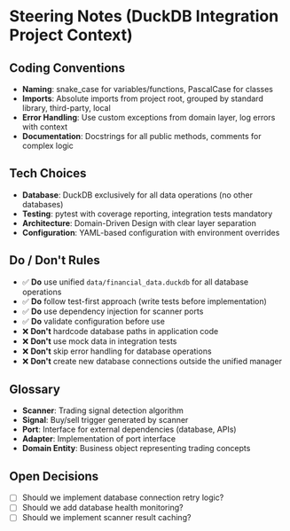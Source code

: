 # Steering Notes (DuckDB Integration Project Context)

## Coding Conventions
- **Naming**: snake_case for variables/functions, PascalCase for classes
- **Imports**: Absolute imports from project root, grouped by standard library, third-party, local
- **Error Handling**: Use custom exceptions from domain layer, log errors with context
- **Documentation**: Docstrings for all public methods, comments for complex logic

## Tech Choices
- **Database**: DuckDB exclusively for all data operations (no other databases)
- **Testing**: pytest with coverage reporting, integration tests mandatory
- **Architecture**: Domain-Driven Design with clear layer separation
- **Configuration**: YAML-based configuration with environment overrides

## Do / Don't Rules
- ✅ **Do** use unified `data/financial_data.duckdb` for all database operations
- ✅ **Do** follow test-first approach (write tests before implementation)
- ✅ **Do** use dependency injection for scanner ports
- ✅ **Do** validate configuration before use
- ❌ **Don't** hardcode database paths in application code
- ❌ **Don't** use mock data in integration tests
- ❌ **Don't** skip error handling for database operations
- ❌ **Don't** create new database connections outside the unified manager

## Glossary
- **Scanner**: Trading signal detection algorithm
- **Signal**: Buy/sell trigger generated by scanner
- **Port**: Interface for external dependencies (database, APIs)
- **Adapter**: Implementation of port interface
- **Domain Entity**: Business object representing trading concepts

## Open Decisions
- [ ] Should we implement database connection retry logic?
- [ ] Should we add database health monitoring?
- [ ] Should we implement scanner result caching?